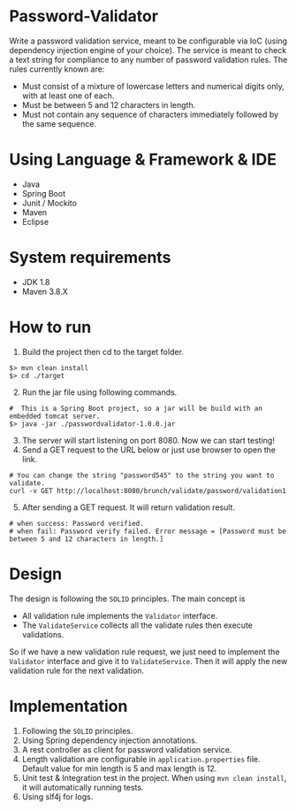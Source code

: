 # Password-Validator

Write a password validation service, meant to be configurable via IoC (using dependency
injection engine of your choice). The service is meant to check a text string for compliance
to any number of password validation rules. The rules currently known are:
- Must consist of a mixture of lowercase letters and numerical digits only, with at least one of each.
- Must be between 5 and 12 characters in length. 
- Must not contain any sequence of characters immediately followed by the same sequence.

# Using Language & Framework & IDE

- Java
- Spring Boot
- Junit / Mockito
- Maven
- Eclipse

# System requirements

- JDK 1.8
- Maven 3.8.X

# How to run

1. Build the project then cd to the target folder.
```
$> mvn clean install
$> cd ./target
```  

2. Run the jar file using following commands.
```
#  This is a Spring Boot project, so a jar will be build with an embedded tomcat server.  
$> java -jar ./passwordvalidator-1.0.0.jar
```
3. The server will start listening on port 8080. Now we can start testing!
4. Send a GET request to the URL below or just use browser to open the link.
```
# You can change the string "password545" to the string you want to validate.
curl -v GET http://localhost:8080/brunch/validate/password/validation1
```
5. After sending a GET request. It will return validation result. 
```
# when success: Password verified.
# when fail: Password verify failed. Error message = [Password must be between 5 and 12 characters in length.]
```

# Design

The design is following the `SOLID` principles. The main concept is
- All validation rule implements the `Validator` interface.
- The `ValidateService` collects all the validate rules then execute validations.

So if we have a new validation rule request, we just need to implement the `Validator` interface and give it to `ValidateService`. Then it will apply the new validation rule for the next validation.

# Implementation
1. Following the `SOLID` principles.
2. Using Spring dependency injection annotations.
3. A rest controller as client for password validation service.
4. Length validation are configurable in `application.properties` file. Default value for min length is 5 and max length is 12.
5. Unit test & Integration test in the project. When using `mvn clean install`, it will automatically running tests.
6. Using slf4j for logs.
